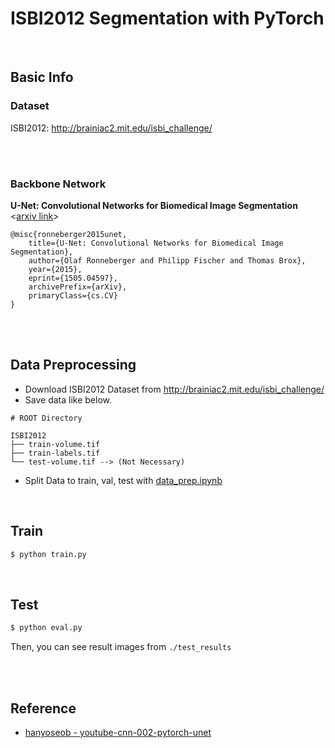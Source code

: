 # ISBI2012 Segmentation with PyTorch

<br>

## Basic Info

### Dataset

ISBI2012: <http://brainiac2.mit.edu/isbi_challenge/>

<br><br>

### Backbone Network

**U-Net: Convolutional Networks for Biomedical Image Segmentation** \<[arxiv link](https://arxiv.org/abs/1505.04597)\>

```
@misc{ronneberger2015unet,
    title={U-Net: Convolutional Networks for Biomedical Image Segmentation},
    author={Olaf Ronneberger and Philipp Fischer and Thomas Brox},
    year={2015},
    eprint={1505.04597},
    archivePrefix={arXiv},
    primaryClass={cs.CV}
}
```

<br><br>

## Data Preprocessing

- Download ISBI2012 Dataset from <http://brainiac2.mit.edu/isbi_challenge/>  
- Save data like below.  

```
# ROOT Directory

ISBI2012
├── train-volume.tif
├── train-labels.tif
└── test-volume.tif --> (Not Necessary)
```

- Split Data to train, val, test with [data_prep.ipynb]()

<br>

## Train

```bash
$ python train.py
```

<br>

## Test

```bash
$ python eval.py
```

Then, you can see result images from `./test_results`  

<br><br>

## Reference

- [hanyoseob - youtube-cnn-002-pytorch-unet](https://github.com/hanyoseob/youtube-cnn-002-pytorch-unet)
